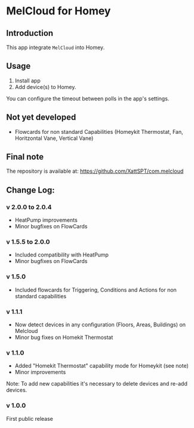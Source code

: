 # MelCloud for Homey

## Introduction
This app integrate `MelCloud` into Homey.


## Usage ##
1. Install app
2. Add device(s) to Homey.

You can configure the timeout between polls in the app's settings.


## Not yet developed ##
- Flowcards for non standard Capabilities (Homeykit Thermostat, Fan, Horitzontal Vane, Vertical Vane)
  
## Final note ##
The repository is available at: https://github.com/XattSPT/com.melcloud


## Change Log:

### v 2.0.0 to 2.0.4
- HeatPump improvements
- Minor bugfixes on FlowCards

### v 1.5.5 to 2.0.0
- Included compatibility with HeatPump
- Minor bugfixes on FlowCards

### v 1.5.0
- Included flowcards for Triggering, Conditions and Actions for non standard capabilities

### v 1.1.1
- Now detect devices in any configuration (Floors, Areas, Buildings) on Melcloud
- Minor bug fixes on Homekit Thermostat 

### v 1.1.0
- Added "Homekit Thermostat" capability mode for Homeykit (see note)
- Minor improvements 

Note: To add new capabilities it's necessary to delete devices and re-add devices.

### v 1.0.0
First public release
